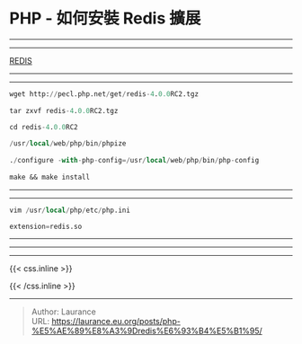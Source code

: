 # PHP - 如何安裝 Redis 擴展


***
***

[REDIS](https://pecl.php.net/package/redis)

***
***

```sql
wget http://pecl.php.net/get/redis-4.0.0RC2.tgz    
    
tar zxvf redis-4.0.0RC2.tgz    

cd redis-4.0.0RC2
    
/usr/local/web/php/bin/phpize
    
./configure -with-php-config=/usr/local/web/php/bin/php-config
    
make && make install    
```

***
***
    
```sql
vim /usr/local/php/etc/php.ini    
```
    
```sql
extension=redis.so
```

***
***

***

{{< css.inline >}}
<style>
.emojify {
	font-family: Apple Color Emoji, Segoe UI Emoji, NotoColorEmoji, Segoe UI Symbol, Android Emoji, EmojiSymbols;
	font-size: 2rem;
	vertical-align: middle;
}
@media screen and (max-width:650px) {
  .nowrap {
    display: block;
    margin: 25px 0;
  }
}
</style>
{{< /css.inline >}}


---

> Author: Laurance  
> URL: https://laurance.eu.org/posts/php-%E5%AE%89%E8%A3%9Dredis%E6%93%B4%E5%B1%95/  

